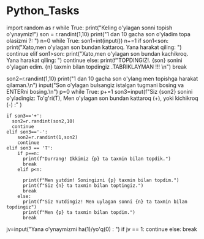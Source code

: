 # Python_Tasks

import random as r
while True:
  print("Keling o'ylagan sonni topish o'ynaymiz!")
  son = r.randint(1,10)
  print("1 dan 10 gacha son o'yladim topa olasizmi ?: ")
  n=0
  while True:
    son1=int(input())
    n+=1
    if son1<son:
       print("Xato,men o'ylagan son bundan kattaroq. Yana harakat qiling: ")
       continue
    elif son1>son:
       print("Xato,men o'ylagan son bundan kachikroq. Yana harakat qiling: ")
       continue
    else:
        print(f"TOPDINGIZ!. {son} sonini o'ylagan edim. {n} taxmin bilan topdingiz .TABRIKLAYMAN !!! \n")
        break

  son2=r.randint(1,10)
  print("1 dan 10 gacha son o'ylang men topishga harakat qilaman.\n")
  input("Son o'ylagan bulsangiz istalgan tugmani bosing va ENTERni bosing.\n")
  p=0
  while True:
    p+=1
    son3=input(f"Siz {son2} sonini o'yladingiz: To'g'ri(T),  Men o'ylagan son bundan kattaroq (+), yoki kichikroq (-) :" )
    
    if son3=='+':
      son2=r.randint(son2,10)
      continue  
    elif son3=='-':
        son2=r.randint(1,son2)
        continue
    elif son3 == 'T':
        if p==n:
          print(f"Durrang! Ikkimiz {p} ta taxmin bilan topdik.")
          break
        elif p<n:
          
          print(f"Men yutdim! Soningizni {p} taxmin bilan topdim.")
          print(f"Siz {n} ta taxmin bilan toptingiz.")
          break
        else:
          print(f"Siz Yutdingiz! Men uylagan sonni {n} ta taxmin bilan topdingiz")
          print(f"Men {p} ta taxmin bilan topdim.")
          break
  jv=input("Yana o'ynaymizmi ha(1)/yo'q(0) : ")
  if jv == 1:
     continue
  else:
    break    
     












